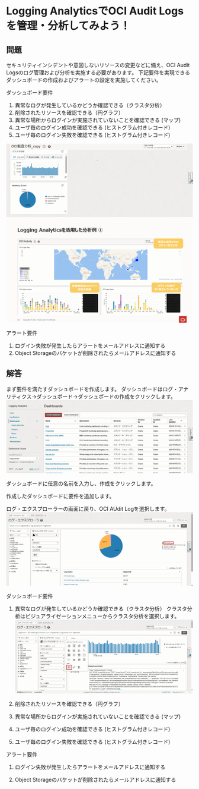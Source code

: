 # Logging AnalyticsでOCI Audit Logsを管理・分析してみよう！


## 問題
セキュリティインシデントや意図しないリソースの変更などに備え、OCI Audit Logsのログ管理および分析を実施する必要があります。
下記要件を実現できるダッシュボードの作成およびアラートの設定を実施してください。

ダッシュボード要件
1. 異常なログが発生しているかどうか確認できる（クラスタ分析）
2. 削除されたリソースを確認できる（円グラフ）
3. 異常な場所からログインが実施されていないことを確認できる (マップ)
4. ユーザ毎のログイン成功を確認できる (ヒストグラム付きレコード)
5. ユーザ毎のログイン失敗を確認できる (ヒストグラム付きレコード)

![クラスタ分析と円グラフ](images/LA-Audit/LA-Audit2.png "クラスタ分析と円グラフ")
![ログインの失敗と成功](images/LA-Audit/LA-Audit3.png "ログインの失敗と成功")

アラート要件
1. ログイン失敗が発生したらアラートをメールアドレスに通知する
2. Object Storageのバケットが削除されたらメールアドレスに通知する

## 解答
まず要件を満たすダッシュボードを作成します。
ダッシュボードはログ・アナリティクス→ダッシュボード→ダッシュボードの作成をクリックします。
![ダッシュボードの作成](images/LA-Audit/LA-Audit4.png "ダッシュボードの作成")

ダッシュボードに任意の名前を入力し、作成をクリックします。

作成したダッシュボードに要件を追加します。

ログ・エクスプローラーの画面に戻り、OCI AUdit Logを選択します。
![ダッシュボードの作成](images/LA-Audit/LA-Audit6.png "ダッシュボードの作成")

ダッシュボード要件
1. 異常なログが発生しているかどうか確認できる（クラスタ分析）
クラスタ分析はビジュアライゼーションメニューからクラスタ分析を選択します。
![ダッシュボードの作成](images/LA-Audit/LA-Audit7.png "ダッシュボードの作成")

3. 削除されたリソースを確認できる（円グラフ）

4. 異常な場所からログインが実施されていないことを確認できる (マップ)

5. ユーザ毎のログイン成功を確認できる (ヒストグラム付きレコード)

6. ユーザ毎のログイン失敗を確認できる (ヒストグラム付きレコード)

アラート要件
1. ログイン失敗が発生したらアラートをメールアドレスに通知する

2. Object Storageのバケットが削除されたらメールアドレスに通知する
